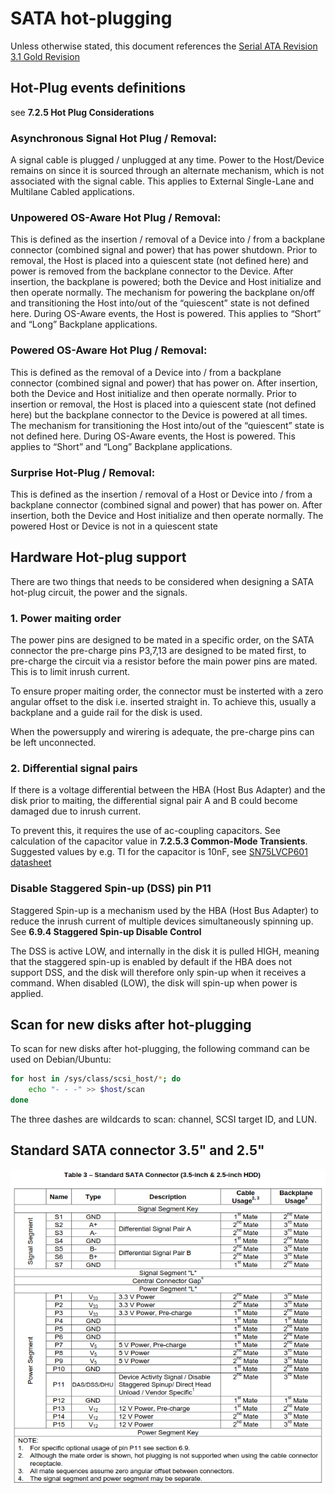 # SATA hot-plugging

Unless otherwise stated, this document references the
[Serial ATA Revision 3.1 Gold Revision](https://sata-io.org/system/files/specifications/SerialATA_Revision_3_1_Gold.pdf)

## Hot-Plug events definitions

see **7.2.5 Hot Plug Considerations** 

### Asynchronous Signal Hot Plug / Removal:
A signal cable is plugged / unplugged at
any time. Power to the Host/Device remains on since it is sourced through an alternate
mechanism, which is not associated with the signal cable. This applies to External
Single-Lane and Multilane Cabled applications.

### Unpowered OS-Aware Hot Plug / Removal:
This is defined as the insertion / removal of
a Device into / from a backplane connector (combined signal and power) that has power
shutdown. Prior to removal, the Host is placed into a quiescent state (not defined here)
and power is removed from the backplane connector to the Device. After insertion, the
backplane is powered; both the Device and Host initialize and then operate normally.
The mechanism for powering the backplane on/off and transitioning the Host into/out of
the “quiescent” state is not defined here. During OS-Aware events, the Host is powered.
This applies to “Short” and “Long” Backplane applications.

### Powered OS-Aware Hot Plug / Removal:
This is defined as the removal of a Device
into / from a backplane connector (combined signal and power) that has power on. After
insertion, both the Device and Host initialize and then operate normally. Prior to insertion
or removal, the Host is placed into a quiescent state (not defined here) but the backplane
connector to the Device is powered at all times. The mechanism for transitioning the
Host into/out of the “quiescent” state is not defined here. During OS-Aware events, the
Host is powered. This applies to “Short” and “Long” Backplane applications.

### Surprise Hot-Plug / Removal:
This is defined as the insertion / removal of a Host or
Device into / from a backplane connector (combined signal and power) that has 
power on. After insertion, both the Device and Host initialize and then operate 
normally. The powered Host or Device is not in a quiescent state

## Hardware Hot-plug support

There are two things that needs to be considered when designing a SATA hot-plug
circuit, the power and the signals.

### 1. Power maiting order

The power pins are designed to be mated in a specific order, on the SATA 
connector the pre-charge pins P3,7,13 are designed to be mated first, to 
pre-charge the circuit via a resistor before the main power pins are mated. 
This is to limit inrush current.

To ensure proper maiting order, the connector must be insterted with a zero 
angular offset to the disk i.e. inserted straight in. To achieve this, usually 
a backplane and a guide rail for the disk is used.

When the powersupply and wirering is adequate, the pre-charge pins can be left 
unconnected.

### 2. Differential signal pairs
If there is a voltage differential between the HBA (Host Bus Adapter) and the
disk prior to maiting, the differential signal pair A and B could become 
damaged due to inrush current. 

To prevent this, it requires the use of ac-coupling capacitors. See calculation 
of the capacitor value in **7.2.5.3 Common-Mode Transients**. Suggested values 
by e.g. TI for the capacitor is 10nF, see 
[SN75LVCP601 datasheet](https://www.ti.com/lit/ds/symlink/sn75lvcp601.pdf?ts=1693568146060)

### Disable Staggered Spin-up (DSS) pin P11 
Staggered Spin-up is a mechanism used by the HBA (Host Bus Adapter) to reduce 
the inrush current of multiple devices simultaneously spinning up. See 
**6.9.4 Staggered Spin-up Disable Control** 

The DSS is active LOW, and internally in the disk it is pulled HIGH, meaning 
that the staggered spin-up is enabled by default if the HBA does not support 
DSS, and the disk will therefore only spin-up when it receives a command. 
When disabled (LOW), the disk will spin-up when power is applied.

## Scan for new disks after hot-plugging

To scan for new disks after hot-plugging, the following command can be used 
on Debian/Ubuntu:

```bash
for host in /sys/class/scsi_host/*; do 
    echo "- - -" >> $host/scan
done
```

The three dashes are wildcards to scan: channel, SCSI target ID, and LUN.

## Standard SATA connector 3.5" and 2.5"
![SATA connector](assets/Standard-SATA-Connector.png)
